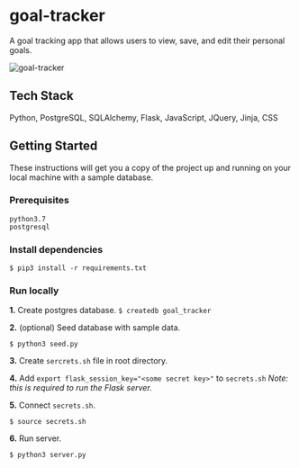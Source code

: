 # goal-tracker

A goal tracking app that allows users to view, save, and edit their personal goals.

![goal-tracker](https://user-images.githubusercontent.com/25571355/59982178-0796de80-95c3-11e9-8831-00431b30cab1.gif)


## Tech Stack
Python, PostgreSQL, SQLAlchemy, Flask, JavaScript, JQuery, Jinja, CSS

## Getting Started

These instructions will get you a copy of the project up and running on your local machine with a sample database.

### Prerequisites

```
python3.7
postgresql
```

### Install dependencies 

`$ pip3 install -r requirements.txt`


### Run locally


**1.** Create postgres database.
	`$ createdb goal_tracker`
	
**2.** (optional) Seed database with sample data.

	$ python3 seed.py

**3.** Create `sercrets.sh` file in root directory. 

**4.** Add `export flask_session_key="<some secret key>"` to `secrets.sh` *Note: this is required to run the Flask server.*

**5.** Connect `secrets.sh`. 

	$ source secrets.sh

**6.** Run server.

	$ python3 server.py